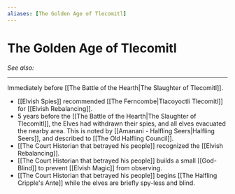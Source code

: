 ```yaml
---
aliases: [The Golden Age of Tlecomitl]
---
```

# The Golden Age of Tlecomitl
*See also:* 
___
Immediately before [[The Battle of the Hearth|The Slaughter of Tlecomitl]]. 

- [[Elvish Spies]] recommended [[The Ferncombe|Tlacoyoctli Tlecomitl]] for [[Elvish Rebalancing]].
- 5 years before the [[The Battle of the Hearth|The Slaughter of Tlecomitl]], the Elves had withdrawn their spies, and all elves evacuated the nearby area. This is noted by [[Amanani - Halfling Seers|Halfling Seers]], and described to [[The Old Halfling Council]].
- [[The Court Historian that betrayed his people]] recognized the [[Elvish Rebalancing]].
- [[The Court Historian that betrayed his people]] builds a small [[God-Blind]] to prevent [[Elvish Magic]] from observing.
- [[The Court Historian that betrayed his people]] begins [[The Halfling Cripple's Ante]] while the elves are briefly spy-less and blind.